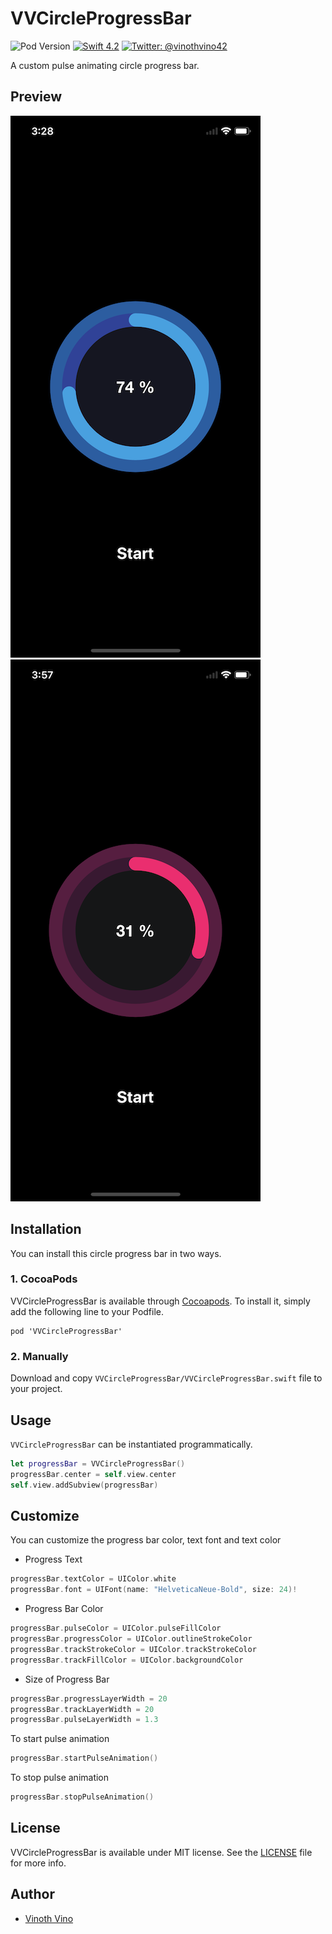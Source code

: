 # VVCircleProgressBar
![Pod Version](https://img.shields.io/badge/cocoapod-v0.0.4-blue.svg)
[![Swift 4.2](https://img.shields.io/badge/Swift-4.0-orange.svg?style=flat)](https://swift.org)
[![Twitter: @vinothvino42](https://img.shields.io/badge/Contact-Twitter-blue.svg?style=flat)](https://twitter.com/vinothvino42)

A custom pulse animating circle progress bar.

## Preview

![VVCircleProgressBar1](Preview/VVCircleProgressBar1.png)
![VVCircleProgressBar2](Preview/VVCircleProgressBar2.png)

## Installation
You can install this circle progress bar in two ways.

### 1. CocoaPods
VVCircleProgressBar is available through [Cocoapods](https://cocoapods.org). To install it, simply add the following line to your Podfile.

```
pod 'VVCircleProgressBar'
```

### 2. Manually
Download and copy ```VVCircleProgressBar/VVCircleProgressBar.swift``` file to your project.

## Usage

```VVCircleProgressBar``` can be instantiated programmatically.

```swift
let progressBar = VVCircleProgressBar()
progressBar.center = self.view.center
self.view.addSubview(progressBar)
```

## Customize

You can customize the progress bar color, text font and text color

* Progress Text

```swift
progressBar.textColor = UIColor.white
progressBar.font = UIFont(name: "HelveticaNeue-Bold", size: 24)!
```

* Progress Bar Color

```swift
progressBar.pulseColor = UIColor.pulseFillColor
progressBar.progressColor = UIColor.outlineStrokeColor
progressBar.trackStrokeColor = UIColor.trackStrokeColor
progressBar.trackFillColor = UIColor.backgroundColor
```

* Size of Progress Bar

```swift
progressBar.progressLayerWidth = 20
progressBar.trackLayerWidth = 20
progressBar.pulseLayerWidth = 1.3
```

To start pulse animation

```swift
progressBar.startPulseAnimation()
```

To stop pulse animation

```swift
progressBar.stopPulseAnimation()
```

## License

VVCircleProgressBar is available under MIT license. See the [LICENSE](https://github.com/vinothvino42/VVCircleProgressBar/blob/master/LICENSE) file for more info.

## Author

* [Vinoth Vino](https://twitter.com/vinothvino42)

